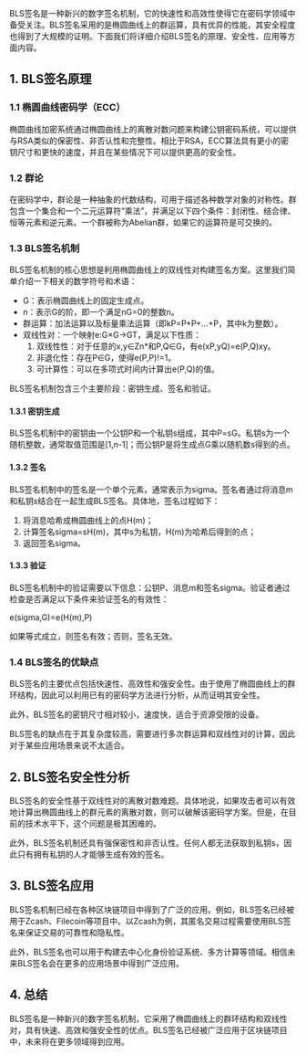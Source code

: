 BLS签名是一种新兴的数字签名机制，它的快速性和高效性使得它在密码学领域中备受关注。BLS签名采用的是椭圆曲线上的群运算，具有优异的性能，其安全程度也得到了大规模的证明。下面我们将详细介绍BLS签名的原理、安全性、应用等方面内容。

## 1. BLS签名原理

### 1.1 椭圆曲线密码学（ECC）

椭圆曲线加密系统通过椭圆曲线上的离散对数问题来构建公钥密码系统，可以提供与RSA类似的保密性、非否认性和完整性。相比于RSA，ECC算法具有更小的密钥尺寸和更快的速度，并且在某些情况下可以提供更高的安全性。

### 1.2 群论

在密码学中，群论是一种抽象的代数结构，可用于描述各种数学对象的对称性。群包含一个集合和一个二元运算符“乘法”，并满足以下四个条件：封闭性、结合律、恒等元素和逆元素。一个群被称为Abelian群，如果它的运算符是可交换的。

### 1.3 BLS签名机制

BLS签名机制的核心思想是利用椭圆曲线上的双线性对构建签名方案。这里我们简单介绍一下相关的数学符号和术语：

- G：表示椭圆曲线上的固定生成点。
- n：表示G的阶，即一个满足nG=0的整数n。
- 群运算：加法运算以及标量乘法运算（即kP=P+P+...+P，其中k为整数）。
- 双线性对：一个映射e:G×G→GT，满足以下性质：
  1. 双线性性：对于任意的x,y∈Zn*和P,Q∈G，有e(xP,yQ)=e(P,Q)xy。
  2. 非退化性：存在P∈G，使得e(P,P)!=1。
  3. 可计算性：可以在多项式时间内计算出e(P,Q)的值。

BLS签名机制包含三个主要阶段：密钥生成、签名和验证。

#### 1.3.1 密钥生成

BLS签名机制中的密钥由一个公钥P和一个私钥s组成，其中P=sG。私钥s为一个随机整数，通常取值范围是[1,n-1]；而公钥P是将生成点G乘以随机数s得到的点。

#### 1.3.2 签名

BLS签名机制中的签名是一个单个元素，通常表示为sigma。签名者通过将消息m和私钥s结合在一起生成BLS签名。具体地，签名过程如下：

1. 将消息哈希成椭圆曲线上的点H(m)；
2. 计算签名sigma=sH(m)，其中s为私钥，H(m)为哈希后得到的点；
3. 返回签名sigma。

#### 1.3.3 验证

BLS签名机制中的验证需要以下信息：公钥P、消息m和签名sigma。验证者通过检查是否满足以下条件来验证签名的有效性：

e(sigma,G)=e(H(m),P)

如果等式成立，则签名有效；否则，签名无效。

### 1.4 BLS签名的优缺点

BLS签名的主要优点包括快速性、高效性和强安全性。由于使用了椭圆曲线上的群环结构，因此可以利用已有的密码学方法进行分析，从而证明其安全性。

此外，BLS签名的密钥尺寸相对较小，速度快，适合于资源受限的设备。

BLS签名的缺点在于其复杂度较高，需要进行多次群运算和双线性对的计算，因此对于某些应用场景来说不太适合。

## 2. BLS签名安全性分析

BLS签名的安全性基于双线性对的离散对数难题。具体地说，如果攻击者可以有效地计算出椭圆曲线上的群元素的离散对数，则可以破解该密码学方案。但是，在目前的技术水平下，这个问题是极其困难的。

此外，BLS签名机制还具有强保密性和非否认性。任何人都无法获取到私钥s，因此只有拥有私钥的人才能够生成有效的签名。

## 3. BLS签名应用

BLS签名机制已经在各种区块链项目中得到了广泛的应用。例如，BLS签名已经被用于Zcash、Filecoin等项目中。以Zcash为例，其匿名交易过程需要使用BLS签名来保证交易的可靠性和隐私性。

此外，BLS签名也可以用于构建去中心化身份验证系统、多方计算等领域。相信未来BLS签名会在更多的应用场景中得到广泛应用。

## 4. 总结

BLS签名是一种新兴的数字签名机制，它采用了椭圆曲线上的群环结构和双线性对，具有快速、高效和强安全性的优点。BLS签名已经被广泛应用于区块链项目中，未来将在更多领域得到应用。